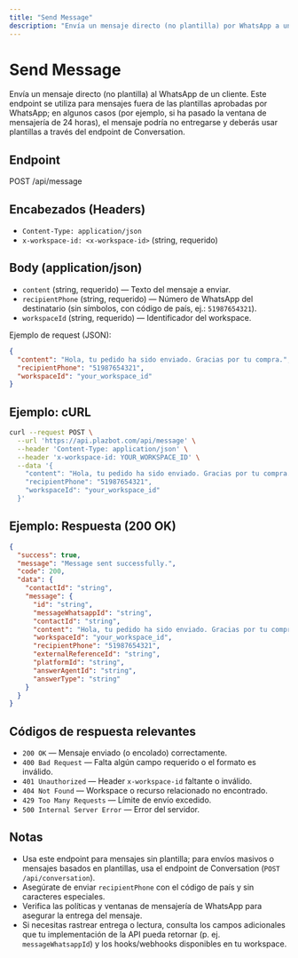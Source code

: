 ```yaml
---
title: "Send Message"
description: "Envía un mensaje directo (no plantilla) por WhatsApp a un destinatario. Incluye ejemplos de cURL y JSON."
---
```


# Send Message

Envía un mensaje directo (no plantilla) al WhatsApp de un cliente. Este endpoint se utiliza para mensajes fuera de las plantillas aprobadas por WhatsApp; en algunos casos (por ejemplo, si ha pasado la ventana de mensajería de 24 horas), el mensaje podría no entregarse y deberás usar plantillas a través del endpoint de Conversation.

## Endpoint

POST /api/message

## Encabezados (Headers)

- `Content-Type: application/json`
- `x-workspace-id: <x-workspace-id>` (string, requerido)

## Body (application/json)

- `content` (string, requerido) — Texto del mensaje a enviar.
- `recipientPhone` (string, requerido) — Número de WhatsApp del destinatario (sin símbolos, con código de país, ej.: `51987654321`).
- `workspaceId` (string, requerido) — Identificador del workspace.

Ejemplo de request (JSON):

```json
{
  "content": "Hola, tu pedido ha sido enviado. Gracias por tu compra.",
  "recipientPhone": "51987654321",
  "workspaceId": "your_workspace_id"
}
```

## Ejemplo: cURL

```sh
curl --request POST \
  --url 'https://api.plazbot.com/api/message' \
  --header 'Content-Type: application/json' \
  --header 'x-workspace-id: YOUR_WORKSPACE_ID' \
  --data '{
    "content": "Hola, tu pedido ha sido enviado. Gracias por tu compra.",
    "recipientPhone": "51987654321",
    "workspaceId": "your_workspace_id"
  }'
```

## Ejemplo: Respuesta (200 OK)

```json
{
  "success": true,
  "message": "Message sent successfully.",
  "code": 200,
  "data": {
    "contactId": "string",
    "message": {
      "id": "string",
      "messageWhatsappId": "string",
      "contactId": "string",
      "content": "Hola, tu pedido ha sido enviado. Gracias por tu compra.",
      "workspaceId": "your_workspace_id",
      "recipientPhone": "51987654321",
      "externalReferenceId": "string",
      "platformId": "string",
      "answerAgentId": "string",
      "answerType": "string"
    }
  }
}
```

## Códigos de respuesta relevantes

- `200 OK` — Mensaje enviado (o encolado) correctamente.
- `400 Bad Request` — Falta algún campo requerido o el formato es inválido.
- `401 Unauthorized` — Header `x-workspace-id` faltante o inválido.
- `404 Not Found` — Workspace o recurso relacionado no encontrado.
- `429 Too Many Requests` — Límite de envío excedido.
- `500 Internal Server Error` — Error del servidor.

## Notas

- Usa este endpoint para mensajes sin plantilla; para envíos masivos o mensajes basados en plantillas, usa el endpoint de Conversation (`POST /api/conversation`).
- Asegúrate de enviar `recipientPhone` con el código de país y sin caracteres especiales.
- Verifica las políticas y ventanas de mensajería de WhatsApp para asegurar la entrega del mensaje.
- Si necesitas rastrear entrega o lectura, consulta los campos adicionales que tu implementación de la API pueda retornar (p. ej. `messageWhatsappId`) y los hooks/webhooks disponibles en tu workspace.

